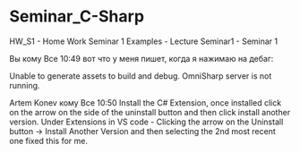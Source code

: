 # Seminar_C-Sharp

HW_S1 - Home Work Seminar 1
Examples - Lecture
Seminar1 - Seminar 1


Вы  кому  Все 10:49
вот что у меня пишет, когда я нажимаю на дебаг:

Unable to generate assets to build and debug. OmniSharp server is not running.


Artem Konev  кому  Все 10:50
Install the C# Extension, once installed click on the arrow on the side of the uninstall button and then click install another version.
Under Extensions in VS code - Clicking the arrow on the Uninstall button -> Install Another Version and then selecting the 2nd most recent one fixed this for me.